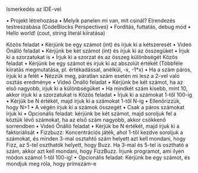 Ismerkedés az IDÉ-vel

•	Projekt létrehozása
•	Melyik panelen mi van, mit csinál? Elrendezés testreszabása (CodeBlocks Perspectives)
•	Fordítás, futtatás, debug mód
•	Hello world! (cout, string literál kiíratása)

Közös feladat
•	Kérjünk be egy számot (int) és írjuk ki a kétszeresét
•	Videó
Önálló feladat
•	Kérjünk be két számot (int) és írjuk ki az összegüket
•	Írjuk ki a szorzatukat is
•	Írjuk ki a szorzat és az összeg különbségét
Közös feladat
•	Kérjünk be egy számot és írjuk ki az abszolút értékét (Többféle kiíratás megmutatása, pl. értékadással, anélkül, -x, -1*x)
•	Ha a szám páros, írjuk ki a felét
•	Nézzük meg, páratlan szám esetén mi lesz a 2-vel való osztás eredménye
•	Videó
Önálló feladat
•	Kérjünk be két számot, ha az első nagyobb, írjuk ki a különbségüket
•	Ha mindkét szám kisebb, mint 10, akkor írjuk ki a szorzatukat is
Közös feladat
•	Írjuk ki a számokat 1-től 100-ig
•	Kérjük be N értékét, majd írjuk ki a számokat 1-től N-ig
•	Ellenőrizzük, hogy N>1
•	A végén írjuk ki a számok összegét
•	Csak a páros számokat írjuk ki
•	Opcionális feladat: kérjünk be két számot, majd soroljuk fel a köztük lévő számokat, ha az első szám nagyobb, akkor csökkenő sorrendben
•	Videó
Önálló feladat
•	Kérjük be N értékét, majd írjuk ki a faktoriálisát
•	Fizzbuzz: Koncentrációs játék, ahol 1-től kezdve soroljuk a számokat, és minden 3-mal osztahtó szám helyett azt kell mondani, hogy Fizz, az 5-tel oszthatók helyett, hogy Buzz. Ha 3-mal és 5-tel is osztható a szám, akkor azt kell mondani, hogy FizzBuzz. Írjunk programot, ami ilyen módon számol 1-től 100-ig!
•	Opcionális feladat: Kérjünk be egy számot, és mondjuk meg róla, hogy prímszám-e

